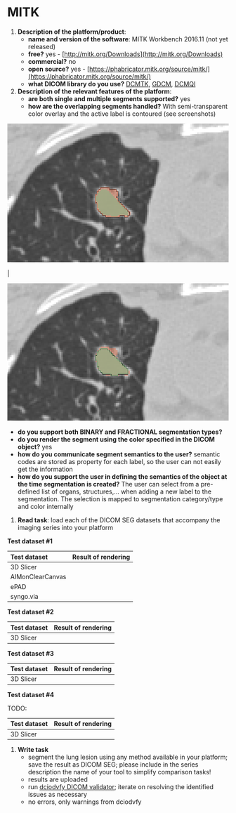 # MITK

1. **Description of the platform/product**:
   * **name and version of the software**: MITK Workbench 2016.11 \(not yet released\)
   * **free?** yes - [http://mitk.org/Downloads](http://mitk.org/Downloads)
   * **commercial?** no
   * **open source?** yes - [https://phabricator.mitk.org/source/mitk/](https://phabricator.mitk.org/source/mitk/)
   * **what DICOM library do you use?** [DCMTK](http://dcmtk.org), [GDCM](http://gdcm.sourceforge.net/), [DCMQI](http://github.com/qiicr/dcmqi)
2. **Description of the relevant features of the platform**:
   * **are both single and multiple segments supported?** yes 
   * **how are the overlapping segments handled?** With semi-transparent color overlay and the active label is contoured \(see screenshots\)

![](../../.gitbook/assets/mitk-seg-overlap.png)

 \| 

![](../../.gitbook/assets/mitk-seg-overlap-2.png)

* **do you support both BINARY and FRACTIONAL segmentation types?** 
* **do you render the segment using the color specified in the DICOM object?** yes
* **how do you communicate segment semantics to the user?** semantic codes are stored as property for each label, so the user can not easily get the information
* **how do you support the user in defining the semantics of the object at the time segmentation is created?** The user can select from a pre-defined list of organs, structures,... when adding a new label to the segmentation. The selection is mapped to segmentation category/type and color internally

1. **Read task**: load each of the DICOM SEG datasets that accompany the imaging series into your platform

**Test dataset \#1**

| Test dataset | Result of rendering |
| :--- | :--- |
| 3D Slicer |   |
| AIMonClearCanvas |   |
| ePAD |   |
| syngo.via |   |

**Test dataset \#2**

| Test dataset | Result of rendering |
| :--- | :--- |
| 3D Slicer |   |

**Test dataset \#3**

| Test dataset | Result of rendering |
| :--- | :--- |
| 3D Slicer |   |

**Test dataset \#4**

TODO:

| Test dataset | Result of rendering |
| :--- | :--- |
| 3D Slicer |   |

1. **Write task**
   * segment the lung lesion using any method available in your platform; save the result as DICOM SEG; please include in the series description the name of your tool to simplify comparison tasks!
   * results are uploaded
   * run [dciodvfy DICOM validator](http://www.dclunie.com/dicom3tools/dciodvfy.html); iterate on resolving the identified issues as necessary
   * no errors, only warnings from dciodvfy

